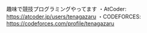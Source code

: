趣味で競技プログラミングやってます
・AtCoder: https://atcoder.jp/users/tenagazaru
・CODEFORCES: https://codeforces.com/profile/tenagazaru

<!--
**tenagazaru8/tenagazaru8** is a ✨ _special_ ✨ repository because its `README.md` (this file) appears on your GitHub profile.

Here are some ideas to get you started:

- 🔭 I’m currently working on ...
- 🌱 I’m currently learning ...
- 👯 I’m looking to collaborate on ...
- 🤔 I’m looking for help with ...
- 💬 Ask me about ...
- 📫 How to reach me: ...
- 😄 Pronouns: ...
- ⚡ Fun fact: ...
-->

